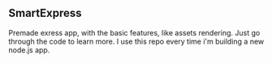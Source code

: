 ## SmartExpress

Premade exress app, with the basic features, like assets rendering. Just go through the code to learn more. I use this repo every time i'm building a new node.js app.
